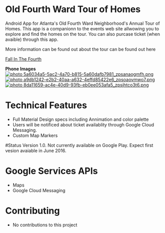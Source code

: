 # Old Fourth Ward Tour of Homes

Android App for Atlanta's Old Fourth Ward Neighborhood's Annual Tour of Homes. This app is a companionn to the events web site allwowing you to explore and find the homes on the tour. You can also purcase ticket (when avaible) through this app.

More information can be found out about the tour can be found out here

<a href="http://fallinthe4thward.com/">Fall In The Fourth</a>

<b>Phone Images</b>
<br>
<a href="http://s70.photobucket.com/user/chare37/media/5a6034a5-5ac2-4a70-b815-5a60dafb7981_zpsanaogmfh.png.html" target="_blank"><img src="http://i70.photobucket.com/albums/i102/chare37/5a6034a5-5ac2-4a70-b815-5a60dafb7981_zpsanaogmfh.png" border="0" alt=" photo 5a6034a5-5ac2-4a70-b815-5a60dafb7981_zpsanaogmfh.png"/></a>
<a href="http://s70.photobucket.com/user/chare37/media/a9db1242-e2b2-40aa-a632-4effd85422e6_zpsoaovmwo7.png.html" target="_blank"><img src="http://i70.photobucket.com/albums/i102/chare37/a9db1242-e2b2-40aa-a632-4effd85422e6_zpsoaovmwo7.png" border="0" alt=" photo a9db1242-e2b2-40aa-a632-4effd85422e6_zpsoaovmwo7.png"/></a>
<a href="http://s70.photobucket.com/user/chare37/media/8da11659-ac4e-40d9-93fb-eb0ee053afa5_zpsjhtco3t6.png.html" target="_blank"><img src="http://i70.photobucket.com/albums/i102/chare37/8da11659-ac4e-40d9-93fb-eb0ee053afa5_zpsjhtco3t6.png" border="0" alt=" photo 8da11659-ac4e-40d9-93fb-eb0ee053afa5_zpsjhtco3t6.png"/></a>

# Technical Features
* Full Material Design specs including Annimation and color palette
* Users will be notificed about ticket availablity through Google Cloud Messaging.
* Custom Map Markers

#Status
Version 1.0. Not currently available on Google Play. Expect first vesion avaiable in June 2016.<br>

# Google Services APIs
* Maps
* Google Cloud Messaging

# Contributing<br>
* No contributions to this project

